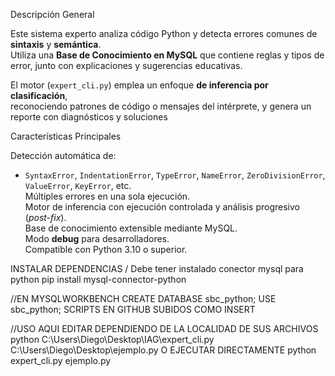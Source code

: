 Descripción General

Este sistema experto analiza código Python y detecta errores comunes de **sintaxis** y **semántica**.  
Utiliza una **Base de Conocimiento en MySQL** que contiene reglas y tipos de error, junto con explicaciones y sugerencias educativas.

El motor (`expert_cli.py`) emplea un enfoque **de inferencia por clasificación**,  
reconociendo patrones de código o mensajes del intérprete, y genera un reporte con diagnósticos y soluciones

Características Principales

Detección automática de:
- `SyntaxError`, `IndentationError`, `TypeError`, `NameError`, `ZeroDivisionError`, `ValueError`, `KeyError`, etc.  
Múltiples errores en una sola ejecución.  
Motor de inferencia con ejecución controlada y análisis progresivo (*post-fix*).  
Base de conocimiento extensible mediante MySQL.  
Modo **debug** para desarrolladores.  
Compatible con Python 3.10 o superior.


INSTALAR DEPENDENCIAS / Debe tener instalado conector mysql para python
pip install mysql-connector-python

//EN MYSQLWORKBENCH 
CREATE DATABASE sbc_python;
USE sbc_python;
SCRIPTS EN GITHUB SUBIDOS COMO INSERT


//USO
AQUI EDITAR DEPENDIENDO DE LA LOCALIDAD DE SUS ARCHIVOS
python C:\Users\Diego\Desktop\IAG\expert_cli.py C:\Users\Diego\Desktop\ejemplo.py 
O EJECUTAR DIRECTAMENTE
python expert_cli.py ejemplo.py



